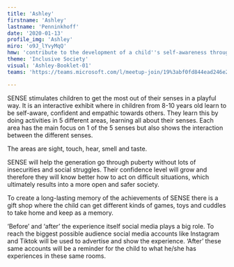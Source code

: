 ```yaml
---
title: 'Ashley'
firstname: 'Ashley'
lastname: 'Penninkhoff'
date: '2020-01-13'
profile_img: 'Ashley'
miro: 'o9J_lYvyMqQ'
hmw: 'contribute to the development of a child''s self-awareness through using his/her senses?'
theme: 'Inclusive Society'
visual: 'Ashley-Booklet-01'
teams: 'https://teams.microsoft.com/l/meetup-join/19%3abf0fd844ead246e2a7404e1570551eb7%40thread.tacv2/1611095924013?context=%7b%22Tid%22%3a%22ca6fbace-7cba-4d53-8681-a06284f7ff46%22%2c%22Oid%22%3a%22100e5047-8c80-4681-bea6-926cb60256f0%22%7d'

---
```


SENSE stimulates children to get the most out of their senses in a playful way. It is an interactive exhibit where in children from 8-10 years old learn to be self-aware, confident and empathic towards others. They learn this by doing activities in 5 different areas, learning all about their senses. Each area has the main focus on 1 of the 5 senses but also shows the interaction between the different senses.  

The areas are sight, touch, hear, smell and taste.  

SENSE will help the generation go through puberty without lots of insecurities and social struggles. Their confidence level will grow and therefore they will know better how to act on difficult situations, which ultimately results into a more open and safer society.  

To create a long-lasting memory of the achievements of SENSE there is a gift shop where the child can get different kinds of games, toys and cuddles to take home and keep as a memory.  

‘Before’ and ‘after’ the experience itself social media plays a big role. To reach the biggest possible audience social media accounts like Instagram and Tiktok will be used to advertise and show the experience. ‘After’ these same accounts will be a reminder for the child to what he/she has experiences in these same rooms.   
